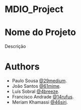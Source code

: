 # MDIO_Project

# Nome do Projeto

Descrição

# Authors

- Paulo Sousa [@29medium](https://github.com/29medium).
- João Santos [@61mime](https://github.com/61-mime).
- Luís Sobral [@4breeze](https://github.com/luissobral4).
- Francisco Andrade [@14rufus](https://github.com/Rufus14).
- Meriam Khamassi [@46siri](https://github.com/46siri).
